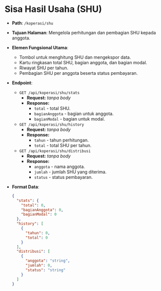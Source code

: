 # Sisa Hasil Usaha (SHU)

- **Path**: `/koperasi/shu`
- **Tujuan Halaman**: Mengelola perhitungan dan pembagian SHU kepada anggota.
- **Elemen Fungsional Utama**:
  - Tombol untuk menghitung SHU dan mengekspor data.
  - Kartu ringkasan total SHU, bagian anggota, dan bagian modal.
  - Riwayat SHU per tahun.
  - Pembagian SHU per anggota beserta status pembayaran.
- **Endpoint**:
  - `GET /api/koperasi/shu/stats`
    - **Request:** _tanpa body_
    - **Response:**
      - `total` - total SHU.
      - `bagianAnggota` - bagian untuk anggota.
      - `bagianModal` - bagian untuk modal.
  - `GET /api/koperasi/shu/history`
    - **Request:** _tanpa body_
    - **Response:**
      - `tahun` - tahun perhitungan.
      - `total` - total SHU per tahun.
  - `GET /api/koperasi/shu/distribusi`
    - **Request:** _tanpa body_
    - **Response:**
      - `anggota` - nama anggota.
      - `jumlah` - jumlah SHU yang diterima.
      - `status` - status pembayaran.
- **Format Data**:

  ```json
  {
    "stats": {
      "total": 0,
      "bagianAnggota": 0,
      "bagianModal": 0
    },
    "history": [
      {
        "tahun": 0,
        "total": 0
      }
    ],
    "distribusi": [
      {
        "anggota": "string",
        "jumlah": 0,
        "status": "string"
      }
    ]
  }
  ```
